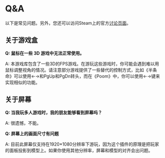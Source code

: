 # Q&A

以下是常见问题。另外，您还可以访问Steam上的官方[讨论页面](https://steamcommunity.com/workshop/filedetails/discussion/3145035529/4145068512472511099/)。

## 关于游戏盒

**Q:  鼠标在一些 3D 游戏中无法正常使用。**

A: 本游戏库包含了一些3D的FPS游戏。在游玩这些游戏时，你可能会遇到难以用鼠标调整视角的情况。请注意部分游戏提供了一些替代的控制方式，比如《半条命》可以使用←→和PgUp和PgDn转头，而在《Poom》中，你可以使用←→键来实现相似的功能。

## 关于屏幕

**Q:  当我玩多人游戏时，我的朋友能够看到屏幕吗？**

A:  很遗憾，不能。

**Q: 屏幕上的画面尺寸有问题**

A:  目前此屏幕仅支持在1920*1080分辨率下游玩，因为这个插件的原理是把玩家的面板投影到模型上。如果你使用其他分辨率，屏幕和模型的对齐会出问题。

